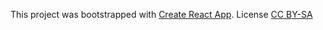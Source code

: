 This project was bootstrapped with [Create React App](https://github.com/facebookincubator/create-react-app).
License [CC BY-SA](https://creativecommons.org/licenses/by-sa/2.0/uk/)
